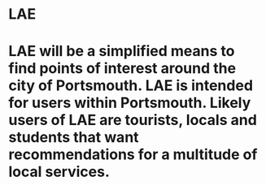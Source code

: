 # LAE

# LAE will be a simplified means to find points of interest around the city of Portsmouth. LAE is intended for users within Portsmouth. Likely users of LAE are tourists, locals and students that want recommendations for a multitude of local services.
